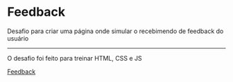 # Feedback

Desafio para criar uma página onde simular o recebimendo de feedback do usuário 

<hr>

O desafio foi feito para treinar HTML, CSS e JS

<a href="https://oguilhermeviana.github.io/Feedback/">Feedback</a>
